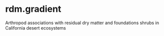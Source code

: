 # rdm.gradient
Arthropod associations with residual dry matter and foundations shrubs in California desert ecosystems
